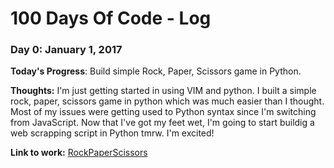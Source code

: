 # 100 Days Of Code - Log

### Day 0: January 1, 2017

**Today's Progress**: Build simple Rock, Paper, Scissors game in Python.

**Thoughts:** I'm just getting started in using VIM and python. I built a simple rock, paper, scissors game in python which was much easier than I thought. Most of my issues were getting used to Python syntax since I'm switching from JavaScript. Now that I've got my feet wet, I'm going to start buildig a web scrapping script in Python tmrw. I'm excited!

**Link to work:** [RockPaperScissors](https://github.com/nat-nat33/rockpaperscissor)



